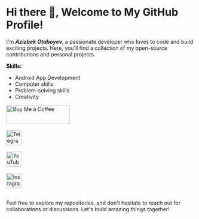 # Hi there 👋, Welcome to My GitHub Profile!

I'm ***Azizbek Otaboyev***, a passionate developer who loves to code and build exciting projects. Here, you'll find a collection of my open-source contributions and personal projects.

**Skills:**
- Android App Development
- Computer skills
- Problem-solving skills
- Creativity

<div align="start">
  <a href="https://www.buymeacoffee.com/azizbek.live" target="_blank">
    <img src="https://cdn.buymeacoffee.com/buttons/v2/default-yellow.png" alt="Buy Me a Coffee" height="50" width="170">
  </a>
</div>

<br>

<div align="start">
  <a href="https://t.me/azizbeklive" target="_blank">
    <img src="https://img.shields.io/badge/Telegram-Follow-blue?style=social&logo=telegram" alt="Telegram Subscribe" height="40">
  </a>
</div>

<br>

<div align="start">
  <a href="https://www.youtube.com/azizbeklive" target="_blank">
    <img src="https://img.shields.io/youtube/channel/subscribers/UCmdyLpXqZ3jTwcU_DbkCu2Q?style=social" alt="YouTube Subscribe" height="40">
  </a>
</div>

<br>

<div align="start">
  <a href="https://www.instagram.com/azizbek.live/" target="_blank">
    <img src="https://img.shields.io/badge/Follow-@azizbek.live-%23E4405F?style=for-the-badge&logo=instagram" alt="Instagram Follow" height="40">
  </a>
</div>

<br>


Feel free to explore my repositories, and don't hesitate to reach out for collaborations or discussions. Let's build amazing things together!


<!--
**AzizbekLive/azizbeklive** is a ✨ _special_ ✨ repository because its `README.md` (this file) appears on your GitHub profile.

Here are some ideas to get you started:

- 🔭 I’m currently working on ...
- 🌱 I’m currently learning ...
- 👯 I’m looking to collaborate on ...
- 🤔 I’m looking for help with ...
- 💬 Ask me about ...
- 📫 How to reach me: ...
- 😄 Pronouns: ...
- ⚡ Fun fact: ...
-->
